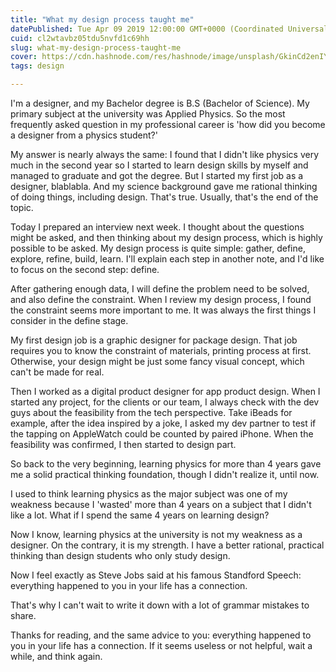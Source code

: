 ```yaml
---
title: "What my design process taught me"
datePublished: Tue Apr 09 2019 12:00:00 GMT+0000 (Coordinated Universal Time)
cuid: cl2wtavbz05tdu5nvfd1c69hh
slug: what-my-design-process-taught-me
cover: https://cdn.hashnode.com/res/hashnode/image/unsplash/GkinCd2enIY/upload/v1651985111726/sRKwuqaIm.jpeg
tags: design

---
```


I'm a designer, and my Bachelor degree is B.S (Bachelor of Science). My primary subject at the university was Applied Physics. So the most frequently asked question in my professional career is 'how did you become a designer from a physics student?'

My answer is nearly always the same: I found that I didn't like physics very much in the second year so I started to learn design skills by myself and managed to graduate and got the degree. But I started my first job as a designer, blablabla. And my science background gave me rational thinking of doing things, including design. That's true. Usually, that's the end of the topic.

Today I prepared an interview next week. I thought about the questions might be asked, and then thinking about my design process, which is highly possible to be asked. My design process is quite simple: gather, define, explore, refine, build, learn. I'll explain each step in another note, and I'd like to focus on the second step: define.

After gathering enough data, I will define the problem need to be solved, and also define the constraint. When I review my design process, I found the constraint seems more important to me. It was always the first things I consider in the define stage.

My first design job is a graphic designer for package design. That job requires you to know the constraint of materials, printing process at first. Otherwise, your design might be just some fancy visual concept, which can't be made for real.

Then I worked as a digital product designer for app product design. When I started any project, for the clients or our team, I always check with the dev guys about the feasibility from the tech perspective. Take iBeads for example, after the idea inspired by a joke, I asked my dev partner to test if the tapping on AppleWatch could be counted by paired iPhone. When the feasibility was confirmed, I then started to design part.

So back to the very beginning, learning physics for more than 4 years gave me a solid practical thinking foundation, though I didn't realize it, until now.

I used to think learning physics as the major subject was one of my weakness because I 'wasted' more than 4 years on a subject that I didn't like a lot. What if I spend the same 4 years on learning design?

Now I know, learning physics at the university is not my weakness as a designer. On the contrary, it is my strength. I have a better rational, practical thinking than design students who only study design.

Now I feel exactly as Steve Jobs said at his famous Standford Speech: everything happened to you in your life has a connection.

That's why I can't wait to write it down with a lot of grammar mistakes to share.

Thanks for reading, and the same advice to you: everything happened to you in your life has a connection. If it seems useless or not helpful, wait a while, and think again.